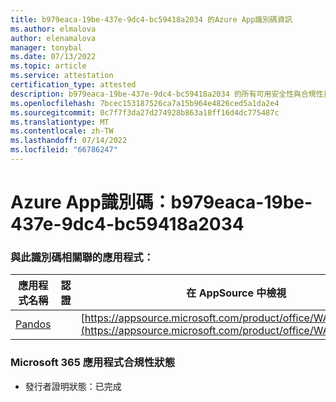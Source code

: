 ```yaml
---
title: b979eaca-19be-437e-9dc4-bc59418a2034 的Azure App識別碼資訊
ms.author: elmalova
author: elenamalova
manager: tonybal
ms.date: 07/13/2022
ms.topic: article
ms.service: attestation
certification_type: attested
description: b979eaca-19be-437e-9dc4-bc59418a2034 的所有可用安全性與合規性資訊。
ms.openlocfilehash: 7bcec153187526ca7a15b964e4826ced5a1da2e4
ms.sourcegitcommit: 0c7f7f3da27d274928b863a18ff16d4dc775487c
ms.translationtype: MT
ms.contentlocale: zh-TW
ms.lasthandoff: 07/14/2022
ms.locfileid: "66786247"
---
```

# <a name="azure-app-id-b979eaca-19be-437e-9dc4-bc59418a2034"></a>Azure App識別碼：b979eaca-19be-437e-9dc4-bc59418a2034


### <a name="apps-associated-with-this-id"></a>與此識別碼相關聯的應用程式：
| **應用程式名稱** | **認證** | **在 AppSource 中檢視** |
|--------------|---------------|-----------------------|
| [Pandos](../forward/WA200003534.md) |  | [https://appsource.microsoft.com/product/office/WA200003534](https://appsource.microsoft.com/product/office/WA200003534) |

### <a name="microsoft-365-app-compliance-status"></a>Microsoft 365 應用程式合規性狀態
- 發行者證明狀態：已完成
